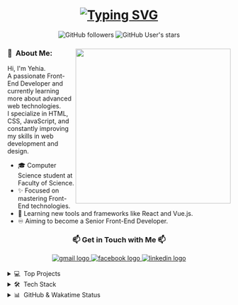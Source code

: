 <div align="center">
    <h1>
        <a href="https://git.io/typing-svg">
            <img src="https://readme-typing-svg.herokuapp.com?font=Fira+Code&weight=700&size=30&pause=1000&center=true&vCenter=true&width=1000&lines=Hi+There+%F0%9F%91%8B+!;I+am+Yehia+%F0%9F%98%84;I+am+a+Front+End+Developer+%F0%9F%92%BB" alt="Typing SVG" />
        </a>
    </h1>
</div>

<div align="center">
    <img alt="GitHub followers" src="https://img.shields.io/github/followers/Yehia?logo=github">
    <img alt="GitHub User's stars" src="https://img.shields.io/github/stars/Yehia?logo=github">
</div>

<h3> 🤵 &nbsp;About Me: <img src="https://raw.githubusercontent.com/sanjay-kv/sanjay-kv/main/Assets/illustration.png" min-width="300px" max-width="300px" width="350px" align="right"></h3>
<div>
    <p>
        Hi, I'm Yehia. <br>
        A passionate Front-End Developer and <br>currently learning more about advanced web technologies.<br>
        I specialize in HTML, CSS, JavaScript, and constantly improving my skills in web development and design.
    </p>
    <ul>
        <li>🎓 Computer Science student at Faculty of Science.</li>
        <li>✨ Focused on mastering Front-End technologies.</li>
        <li>🌱 Learning new tools and frameworks like React and Vue.js.</li>
        <li>♾️ Aiming to become a Senior Front-End Developer.</li>
    </ul>
</div>

<div align="center">
    <h3> 📫 Get in Touch with Me 📫 </h3>
</div>

<div align="center">
    <a href="mailto:yahiamohammedyup@gmail.com">
        <img src="https://img.shields.io/badge/Gmail-D14836?style=for-the-badge&logo=gmail&logoColor=white" alt="gmail logo" />
    </a>
    <a href="[https://www.facebook.com/yehia](https://www.facebook.com/Yahia.M.Hussain?locale=ar_AR)">
        <img src="https://img.shields.io/badge/Facebook-1877F2?style=for-the-badge&logo=facebook&logoColor=white" alt="facebook logo" />
    </a>
    <a href="[https://www.linkedin.com/in/yehia](https://www.linkedin.com/in/yehia-mohammed-1518a1222/)">
        <img src="https://img.shields.io/badge/LinkedIn-0077B5?style=for-the-badge&logo=linkedin&logoColor=white" alt="linkedin logo" />
    </a>
</div>

<br>

<details>
    <summary>💻 &nbsp;Top Projects</summary>
    <br>

</details>

<details>
    <summary>🛠 &nbsp;Tech Stack</summary>
    <br>
    <div align="left">
        <img src="https://cdn.jsdelivr.net/gh/devicons/devicon/icons/javascript/javascript-original.svg" height="40" alt="javascript logo" />
        <img width="12" />
        <img src="https://cdn.jsdelivr.net/gh/devicons/devicon/icons/css3/css3-original.svg" height="40" alt="css logo" />
        <img width="12" />
        <img src="https://cdn.jsdelivr.net/gh/devicons/devicon/icons/html5/html5-original.svg" height="40" alt="html logo" />
        <img width="12" />
        <img src="https://cdn.jsdelivr.net/gh/devicons/devicon/icons/react/react-original.svg" height="40" alt="react logo" />
        <img width="12" />
        <img src="https://cdn.jsdelivr.net/gh/devicons/devicon/icons/nodejs/nodejs-original.svg" height="40" alt="nodejs logo" />
    </div>

</details>

<details>
    <summary>📊 &nbsp;GitHub & Wakatime Status</summary>
    <br>

    

</details>
